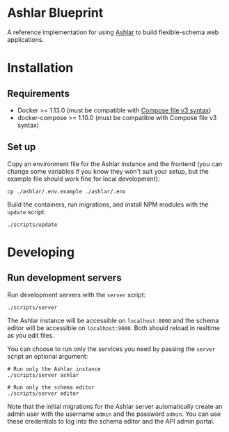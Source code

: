 # Ashlar Blueprint

A reference implementation for using [Ashlar](https://github.com/azavea/ashlar)
to build flexible-schema web applications.

# Installation

## Requirements

- Docker >= 1.13.0 (must be compatible with [Compose file v3
  syntax](https://docs.docker.com/compose/compose-file/compose-versioning/#compatibility-matrix))
- docker-compose >= 1.10.0 (must be compatible with Compose file v3 syntax)

## Set up

Copy an environment file for the Ashlar instance and the frontend (you can change
some variables if you know they won't suit your setup, but the example file should work fine for
local development):

```
cp ./ashlar/.env.example ./ashlar/.env
```

Build the containers, run migrations, and install NPM modules with the `update`
script:

```console
./scripts/update
```

# Developing

## Run development servers

Run development servers with the `server` script:

```console
./scripts/server
```

The Ashlar instance will be accessible on `localhost:8000` and the schema editor
will be accessible on `localhost:9000`. Both should reload in realtime
as you edit files.

You can choose to run only the services you need 
by passing the `server` script an optional argument:

```console
# Run only the Ashlar instance
./scripts/server ashlar

# Run only the schema editor
./scripts/server editor
```

Note that the initial migrations for the Ashlar server automatically create
an admin user with the username `admin` and the password `admin`. You can use
these credentials to log into the schema editor and the API admin portal.
